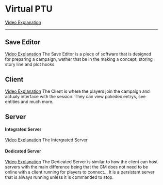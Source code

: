# Virtual PTU
[Video Explanation](https://www.youtube.com/watch?v=YyinHRy9Qtw)

---
## Save Editor
[Video Explanation](https://www.youtube.com/watch?v=YyinHRy9Qtw)
The Save Editor is a piece of software that is designed for preparing a campaign, wether that be in the making a concept, storing story line and plot hooks

## Client
[Video Explanation](https://www.youtube.com/watch?v=YyinHRy9Qtw)
The Client is where the players join the campaign and actualy interface with the session. They can view pokedex entrys, see entities and much more.

## Server
#### Integrated Server
[Video Explanation](https://www.youtube.com/watch?v=YyinHRy9Qtw)
The Intergrated Server 

#### Dedicated Server
[Video Explanation](https://www.youtube.com/watch?v=YyinHRy9Qtw)
The Dedicated Server is similar to how the client can host servers with the main difference being that the GM does not need to be online with a client running for players to connect... It is a persistant server that is always running unless it is commanded to stop.